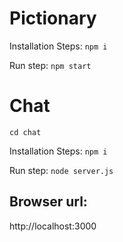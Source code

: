 # Pictionary

Installation Steps:
`npm i`

Run step:
`npm start`

# Chat
`cd chat`

Installation Steps:
`npm i`

Run step:
`node server.js`

## Browser url:
http://localhost:3000
